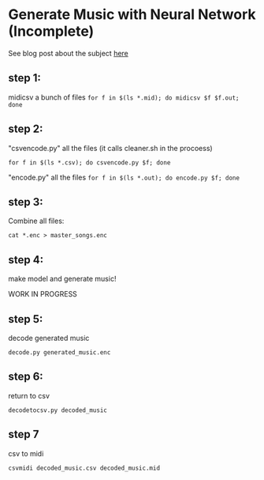# Generate Music with Neural Network (Incomplete)

See blog post about the subject [here][link to blog post]

## step 1:

midicsv a bunch of files
`for f in $(ls *.mid); do midicsv $f $f.out; done`

## step 2:

"csvencode.py" all the files (it calls cleaner.sh in the procoess)

`for f in $(ls *.csv); do csvencode.py $f; done`

"encode.py" all the files
`for f in $(ls *.out); do encode.py $f; done`

## step 3:

Combine all files:

`cat *.enc > master_songs.enc`

## step 4:
make model and generate music!

WORK IN PROGRESS

## step 5:
decode generated music

`decode.py generated_music.enc`

## step 6:
return to csv

`decodetocsv.py decoded_music`

## step 7
csv to midi

`csvmidi decoded_music.csv decoded_music.mid`

[link to blog post]: https://tclack88.github.io/blog/code,/personal/2019/08/15/music-generation-fail.html
